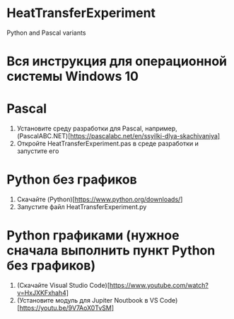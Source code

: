 # HeatTransferExperiment
Python and Pascal variants

# Вся инструкция для операционной системы Windows 10

# Pascal
1) Установите среду разработки для Pascal, например, (PascalABC.NET)[https://pascalabc.net/en/ssyilki-dlya-skachivaniya]
2) Откройте HeatTransferExperiment.pas в среде разработки и запустите его

# Python без графиков
1) Скачайте (Python)[https://www.python.org/downloads/]
2) Запустите файл HeatTransferExperiment.py

# Python графиками (нужное сначала выполнить пункт Python без графиков)
1) (Скачайте Visual Studio Code)[https://www.youtube.com/watch?v=HxJXKFxhah4]
2) (Установите модуль для Jupiter Noutbook в VS Code)[https://youtu.be/9V7AoX0TvSM]
